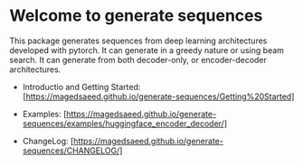 # Welcome to generate sequences

This package generates sequences from deep learning architectures developed with pytorch. It can generate in a greedy nature or using beam search. It can generate from both decoder-only, or encoder-decoder architectures.


- Introductio and Getting Started: [https://magedsaeed.github.io/generate-sequences/Getting%20Started]

- Examples: [https://magedsaeed.github.io/generate-sequences/examples/huggingface_encoder_decoder/]

- ChangeLog: [https://magedsaeed.github.io/generate-sequences/CHANGELOG/]